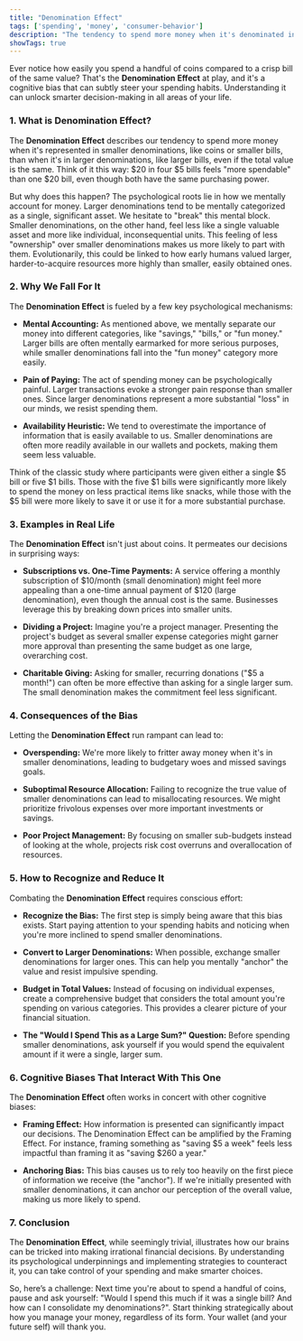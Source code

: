 ```yaml
---
title: "Denomination Effect"
tags: ['spending', 'money', 'consumer-behavior']
description: "The tendency to spend more money when it's denominated in small amounts (e.g., coins) rather than large amounts (e.g., bills)."
showTags: true
---
```



Ever notice how easily you spend a handful of coins compared to a crisp bill of the same value? That's the **Denomination Effect** at play, and it's a cognitive bias that can subtly steer your spending habits. Understanding it can unlock smarter decision-making in all areas of your life.

### 1. What is Denomination Effect?

The **Denomination Effect** describes our tendency to spend more money when it's represented in smaller denominations, like coins or smaller bills, than when it's in larger denominations, like larger bills, even if the total value is the same. Think of it this way: $20 in four $5 bills feels "more spendable" than one $20 bill, even though both have the same purchasing power.

But why does this happen? The psychological roots lie in how we mentally account for money. Larger denominations tend to be mentally categorized as a single, significant asset. We hesitate to "break" this mental block. Smaller denominations, on the other hand, feel less like a single valuable asset and more like individual, inconsequential units. This feeling of less "ownership" over smaller denominations makes us more likely to part with them. Evolutionarily, this could be linked to how early humans valued larger, harder-to-acquire resources more highly than smaller, easily obtained ones.

### 2. Why We Fall For It

The **Denomination Effect** is fueled by a few key psychological mechanisms:

*   **Mental Accounting:** As mentioned above, we mentally separate our money into different categories, like "savings," "bills," or "fun money." Larger bills are often mentally earmarked for more serious purposes, while smaller denominations fall into the "fun money" category more easily.

*   **Pain of Paying:** The act of spending money can be psychologically painful. Larger transactions evoke a stronger pain response than smaller ones. Since larger denominations represent a more substantial "loss" in our minds, we resist spending them.

*   **Availability Heuristic:** We tend to overestimate the importance of information that is easily available to us. Smaller denominations are often more readily available in our wallets and pockets, making them seem less valuable.

Think of the classic study where participants were given either a single $5 bill or five $1 bills. Those with the five $1 bills were significantly more likely to spend the money on less practical items like snacks, while those with the $5 bill were more likely to save it or use it for a more substantial purchase.

### 3. Examples in Real Life

The **Denomination Effect** isn't just about coins. It permeates our decisions in surprising ways:

*   **Subscriptions vs. One-Time Payments:** A service offering a monthly subscription of $10/month (small denomination) might feel more appealing than a one-time annual payment of $120 (large denomination), even though the annual cost is the same. Businesses leverage this by breaking down prices into smaller units.

*   **Dividing a Project:** Imagine you're a project manager. Presenting the project's budget as several smaller expense categories might garner more approval than presenting the same budget as one large, overarching cost.

*   **Charitable Giving:** Asking for smaller, recurring donations ("$5 a month!") can often be more effective than asking for a single larger sum. The small denomination makes the commitment feel less significant.

### 4. Consequences of the Bias

Letting the **Denomination Effect** run rampant can lead to:

*   **Overspending:** We're more likely to fritter away money when it's in smaller denominations, leading to budgetary woes and missed savings goals.

*   **Suboptimal Resource Allocation:** Failing to recognize the true value of smaller denominations can lead to misallocating resources. We might prioritize frivolous expenses over more important investments or savings.

*   **Poor Project Management:** By focusing on smaller sub-budgets instead of looking at the whole, projects risk cost overruns and overallocation of resources.

### 5. How to Recognize and Reduce It

Combating the **Denomination Effect** requires conscious effort:

*   **Recognize the Bias:** The first step is simply being aware that this bias exists. Start paying attention to your spending habits and noticing when you're more inclined to spend smaller denominations.

*   **Convert to Larger Denominations:** When possible, exchange smaller denominations for larger ones. This can help you mentally "anchor" the value and resist impulsive spending.

*   **Budget in Total Values:** Instead of focusing on individual expenses, create a comprehensive budget that considers the total amount you're spending on various categories. This provides a clearer picture of your financial situation.

*   **The "Would I Spend This as a Large Sum?" Question:** Before spending smaller denominations, ask yourself if you would spend the equivalent amount if it were a single, larger sum.

### 6. Cognitive Biases That Interact With This One

The **Denomination Effect** often works in concert with other cognitive biases:

*   **Framing Effect:** How information is presented can significantly impact our decisions. The Denomination Effect can be amplified by the Framing Effect. For instance, framing something as "saving $5 a week" feels less impactful than framing it as "saving $260 a year."

*   **Anchoring Bias:** This bias causes us to rely too heavily on the first piece of information we receive (the "anchor"). If we're initially presented with smaller denominations, it can anchor our perception of the overall value, making us more likely to spend.

### 7. Conclusion

The **Denomination Effect**, while seemingly trivial, illustrates how our brains can be tricked into making irrational financial decisions. By understanding its psychological underpinnings and implementing strategies to counteract it, you can take control of your spending and make smarter choices.

So, here’s a challenge: Next time you're about to spend a handful of coins, pause and ask yourself: "Would I spend this much if it was a single bill? And how can I consolidate my denominations?". Start thinking strategically about how you manage your money, regardless of its form. Your wallet (and your future self) will thank you.

